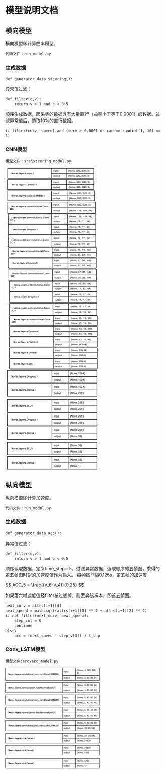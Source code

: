# 模型说明文档
## 横向模型

横向模型即计算曲率模型。

`代码文件：run_model.py`
### 生成数据

```
def generator_data_steering():
```

异常值过滤：

```
def filter(c,v):
	return v > 1 and c < 0.5

```
顺序生成数据，因采集的数据含有大量直行（曲率小于等于0.0001）的数据。过滤异常值后，选取10%的直行数据。

```
if filter(curv, speed) and (curv > 0.0001 or random.randint(1, 10) == 1)
```
### CNN模型
`模型文件：src\steering_model.py`

<img src="./png_resource/steering_model1.png" width = "300" height = "320" align=center />
<img src="./png_resource/steering_model2.png" width = "300" height = "320" align=center />
<img src="./png_resource/steering_model3.png" width = "300" height = "320" align=center />



## 纵向模型
纵向模型即计算加速度。

`代码文件：run_model.py`
### 生成数据

```
def generator_data_acc():
```

异常值过滤：

```
def filter(c,v):
	return v > 1 and c < 0.5

```
顺序读取数据，定义time_step＝5，过滤异常数据，选取顺序的五帧图，求得的第五帧图时刻的加速度值作为输入。
每帧图间隔0.125s，第五帧的加速度

<script type="text/javascript" src="http://cdn.mathjax.org/mathjax/latest/MathJax.js?config=default"></script>

$$ ACC_5 = \frac{(V_6-V_4)}\{0.25} $$

如果第六帧速度值经filter被过滤掉，则丢弃该样本，即这五帧图。

```
next_curv = attrs[i+1][4]
next_speed = math.sqrt(attrs[i+1][1] ** 2 + attrs[i+1][2] ** 2)
if not filter(next_curv, next_speed):
	step_cnt = 0
	continue
else:
	acc = (next_speed - step_v[3]) / t_sep

```

### Conv_LSTM模型
`模型文件:src\acc_model.py`

<img src="./png_resource/acc_model.png" width = "300" height = "320" align=center />
